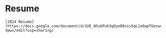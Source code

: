 # Resume

	[2024 Resume](https://docs.google.com/document/d/1UE_N5u6Puh3qDyoD8sis5qL1o0wpTGecwev35y-Xpws/edit?usp=sharing)